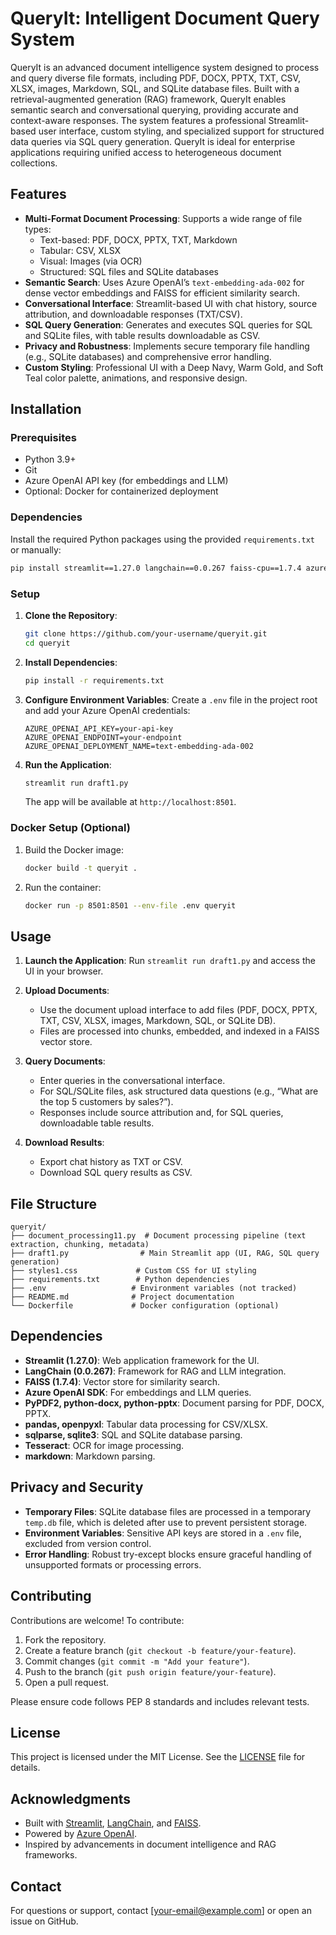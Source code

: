 # QueryIt: Intelligent Document Query System

QueryIt is an advanced document intelligence system designed to process and query diverse file formats, including PDF, DOCX, PPTX, TXT, CSV, XLSX, images, Markdown, SQL, and SQLite database files. Built with a retrieval-augmented generation (RAG) framework, QueryIt enables semantic search and conversational querying, providing accurate and context-aware responses. The system features a professional Streamlit-based user interface, custom styling, and specialized support for structured data queries via SQL query generation. QueryIt is ideal for enterprise applications requiring unified access to heterogeneous document collections.

## Features

- **Multi-Format Document Processing**: Supports a wide range of file types:
  - Text-based: PDF, DOCX, PPTX, TXT, Markdown
  - Tabular: CSV, XLSX
  - Visual: Images (via OCR)
  - Structured: SQL files and SQLite databases
- **Semantic Search**: Uses Azure OpenAI’s `text-embedding-ada-002` for dense vector embeddings and FAISS for efficient similarity search.
- **Conversational Interface**: Streamlit-based UI with chat history, source attribution, and downloadable responses (TXT/CSV).
- **SQL Query Generation**: Generates and executes SQL queries for SQL and SQLite files, with table results downloadable as CSV.
- **Privacy and Robustness**: Implements secure temporary file handling (e.g., SQLite databases) and comprehensive error handling.
- **Custom Styling**: Professional UI with a Deep Navy, Warm Gold, and Soft Teal color palette, animations, and responsive design.

## Installation

### Prerequisites
- Python 3.9+
- Git
- Azure OpenAI API key (for embeddings and LLM)
- Optional: Docker for containerized deployment

### Dependencies
Install the required Python packages using the provided `requirements.txt` or manually:

```bash
pip install streamlit==1.27.0 langchain==0.0.267 faiss-cpu==1.7.4 azure-ai-textanalytics==5.3.0 python-docx==0.8.11 pypdf2==3.0.1 python-pptx==0.6.21 pandas==2.0.3 sqlparse==0.4.4 markdown==3.4.4 tesseract==5.3.0 openpyxl==3.0.10
```

### Setup
1. **Clone the Repository**:
   ```bash
   git clone https://github.com/your-username/queryit.git
   cd queryit
   ```

2. **Install Dependencies**:
   ```bash
   pip install -r requirements.txt
   ```

3. **Configure Environment Variables**:
   Create a `.env` file in the project root and add your Azure OpenAI credentials:
   ```plaintext
   AZURE_OPENAI_API_KEY=your-api-key
   AZURE_OPENAI_ENDPOINT=your-endpoint
   AZURE_OPENAI_DEPLOYMENT_NAME=text-embedding-ada-002
   ```

4. **Run the Application**:
   ```bash
   streamlit run draft1.py
   ```
   The app will be available at `http://localhost:8501`.

### Docker Setup (Optional)
1. Build the Docker image:
   ```bash
   docker build -t queryit .
   ```
2. Run the container:
   ```bash
   docker run -p 8501:8501 --env-file .env queryit
   ```

## Usage

1. **Launch the Application**:
   Run `streamlit run draft1.py` and access the UI in your browser.

2. **Upload Documents**:
   - Use the document upload interface to add files (PDF, DOCX, PPTX, TXT, CSV, XLSX, images, Markdown, SQL, or SQLite DB).
   - Files are processed into chunks, embedded, and indexed in a FAISS vector store.

3. **Query Documents**:
   - Enter queries in the conversational interface.
   - For SQL/SQLite files, ask structured data questions (e.g., “What are the top 5 customers by sales?”).
   - Responses include source attribution and, for SQL queries, downloadable table results.

4. **Download Results**:
   - Export chat history as TXT or CSV.
   - Download SQL query results as CSV.

## File Structure

```plaintext
queryit/
├── document_processing11.py  # Document processing pipeline (text extraction, chunking, metadata)
├── draft1.py                # Main Streamlit app (UI, RAG, SQL query generation)
├── styles1.css             # Custom CSS for UI styling
├── requirements.txt        # Python dependencies
├── .env                   # Environment variables (not tracked)
├── README.md              # Project documentation
└── Dockerfile             # Docker configuration (optional)
```

## Dependencies

- **Streamlit (1.27.0)**: Web application framework for the UI.
- **LangChain (0.0.267)**: Framework for RAG and LLM integration.
- **FAISS (1.7.4)**: Vector store for similarity search.
- **Azure OpenAI SDK**: For embeddings and LLM queries.
- **PyPDF2, python-docx, python-pptx**: Document parsing for PDF, DOCX, PPTX.
- **pandas, openpyxl**: Tabular data processing for CSV/XLSX.
- **sqlparse, sqlite3**: SQL and SQLite database parsing.
- **Tesseract**: OCR for image processing.
- **markdown**: Markdown parsing.

## Privacy and Security

- **Temporary Files**: SQLite database files are processed in a temporary `temp.db` file, which is deleted after use to prevent persistent storage.
- **Environment Variables**: Sensitive API keys are stored in a `.env` file, excluded from version control.
- **Error Handling**: Robust try-except blocks ensure graceful handling of unsupported formats or processing errors.

## Contributing

Contributions are welcome! To contribute:

1. Fork the repository.
2. Create a feature branch (`git checkout -b feature/your-feature`).
3. Commit changes (`git commit -m "Add your feature"`).
4. Push to the branch (`git push origin feature/your-feature`).
5. Open a pull request.

Please ensure code follows PEP 8 standards and includes relevant tests.

## License

This project is licensed under the MIT License. See the [LICENSE](LICENSE) file for details.

## Acknowledgments

- Built with [Streamlit](https://streamlit.io/), [LangChain](https://langchain.com/), and [FAISS](https://faiss.ai/).
- Powered by [Azure OpenAI](https://azure.microsoft.com/en-us/services/openai/).
- Inspired by advancements in document intelligence and RAG frameworks.

## Contact

For questions or support, contact [your-email@example.com] or open an issue on GitHub.
